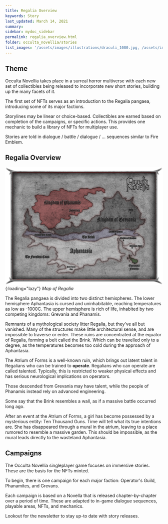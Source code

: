 ```yaml
---
title: Regalia Overview
keywords: Story
last_updated: March 14, 2021
summary: 
sidebar: mydoc_sidebar
permalink: regalia_overview.html
folder: occulta_novellia/stories
list_images: '/assets/images/illustrations/draculi_1080.jpg, /assets/images/illustrations/laurence_the_duelist_1080.jpg,/assets/images/illustrations/iscara_the_ten_thousand_guns_1080.jpg,/assets/images/illustrations/alpha_draculi_1080.jpg'
---
```


## Theme
Occulta Novellia takes place in a surreal horror multiverse with each new set of collectibles being released to incorporate new short stories, building up the many facets of it.

The first set of NFTs serves as an introduction to the Regalia pangaea, introducing some of its major factions.

Storylines may be linear or choice-based. Collectibles are earned based on completion of the campaigns, or specific actions. This provides one mechanic to build a library of NFTs for multiplayer use.

Stories are told in dialogue / battle / dialogue / ... sequences similar to Fire Emblem.

## Regalia Overview

![Map of Regalia](/assets/images/regalia_map.png "Map of Regalia"){:loading="lazy"}
*Map of Regalia*

The Regalia pangaea is divided into two distinct hemispheres. The lower hemisphere Aphantasia is cursed and uninhabitable, reaching temperatures as low as -1000C. The upper hemisphere is rich of life, inhabited by two competing kingdoms: Grevania and Phanamis.

Remnants of a mythological society litter Regalia, but they've all but vanished. Many of the structures make little architectural sense, and are impossible to traverse or enter. These ruins are concentrated at the equator of Regalia, forming a belt called the Brink. Which can be travelled only to a degree, as the temperatures becomes too cold during the approach of Aphantasia.

The Atrium of Forms is a well-known ruin, which brings out latent talent in Regalians who can be trained to **operate**. Regalians who can operate are called talented. Typically, this is restricted to weaker physical effects and has serious neurological implications on operators.

Those descended from Grevania may have talent, while the people of Phanamis instead rely on advanced engineering.

Some say that the Brink resembles a wall, as if a massive battle occurred long ago.

After an event at the Atrium of Forms, a girl has become possessed by a mysterious entity: Ten Thousand Guns. Time will tell what its true intentions are. She has disappeared through a mural in the atrium, leaving to a place rumored to resemble a massive garden. This should be impossible, as the mural leads directly to the wasteland Aphantasia.

## Campaigns

The Occulta Novellia singleplayer game focuses on immersive stories. These are the basis for the NFTs minted.

To begin, there is one campaign for each major faction: Operator's Guild, Phanamites, and Grevans.

Each campaign is based on a Novella that is released chapter-by-chapter over a period of time. These are adapted to in-game dialogue sequences, playable areas, NFTs, and mechanics.

Lookout for the newsletter to stay up-to date with story releases.
